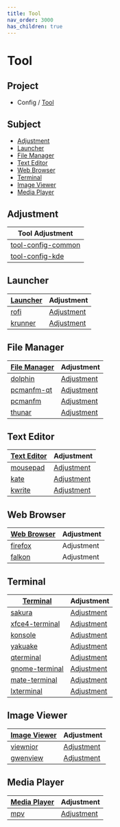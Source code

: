 ```yaml
---
title: Tool
nav_order: 3000
has_children: true
---
```



# Tool


## Project

* Config / [Tool](https://github.com/samwhelp/debian-adjustment/tree/main/prototype/main/tool-config/part)


## Subject

* [Adjustment](#adjustment)
* [Launcher](#launcher)
* [File Manager](#file-manager)
* [Text Editor](#text-editor)
* [Web Browser](#web-browser)
* [Terminal](#terminal)
* [Image Viewer](#image-viewer)
* [Media Player](#media-player)




## Adjustment

| Tool Adjustment |
| --- |
| [tool-config-common](https://github.com/samwhelp/debian-adjustment/tree/main/prototype/full/tool-config-common) |
| [tool-config-kde](https://github.com/samwhelp/debian-adjustment/tree/main/prototype/full/tool-config-kde) |




## Launcher

| [Launcher](https://samwhelp.github.io/debian-adjustment/read/subject/tool/launcher.html) | Adjustment |
| --- | --- |
| [rofi](https://samwhelp.github.io/debian-adjustment/read/subject/tool/launcher/rofi.html) | [Adjustment](https://github.com/samwhelp/debian-adjustment/tree/main/prototype/main/tool-config/part/rofi) |
| [krunner](https://samwhelp.github.io/debian-adjustment/read/subject/tool/launcher/krunner.html) | [Adjustment](https://github.com/samwhelp/debian-adjustment/tree/main/prototype/main/tool-config/part/krunner) |




## File Manager

| [File Manager](https://samwhelp.github.io/debian-adjustment/read/subject/tool/file-manager.html) | Adjustment |
| --- | --- |
| [dolphin](https://samwhelp.github.io/debian-adjustment/read/subject/tool/file-manager/dolphin.html) | [Adjustment](https://github.com/samwhelp/debian-adjustment/tree/main/prototype/main/tool-config/part/dolphin) |
| [pcmanfm-qt](https://samwhelp.github.io/debian-adjustment/read/subject/tool/file-manager/pcmanfm-qt.html) | [Adjustment](https://github.com/samwhelp/debian-adjustment/tree/main/prototype/main/tool-config/part/pcmanfm-qt) |
| [pcmanfm](https://samwhelp.github.io/debian-adjustment/read/subject/tool/file-manager/pcmanfm.html) | [Adjustment](https://github.com/samwhelp/debian-adjustment/tree/main/prototype/main/tool-config/part/pcmanfm) |
| [thunar](https://samwhelp.github.io/debian-adjustment/read/subject/tool/file-manager/thunar.html) | [Adjustment](https://github.com/samwhelp/debian-adjustment/tree/main/prototype/main/tool-config/part/thunar) |




## Text Editor

| [Text Editor]((https://samwhelp.github.io/debian-adjustment/read/subject/tool/text-editor.html)) | Adjustment |
| --- | --- |
| [mousepad](https://samwhelp.github.io/debian-adjustment/read/subject/tool/text-editor/mousepad.html) | [Adjustment](https://github.com/samwhelp/debian-adjustment/tree/main/prototype/main/tool-config/part/mousepad) |
| [kate](https://samwhelp.github.io/debian-adjustment/read/subject/tool/text-editor/kate.html) | [Adjustment](https://github.com/samwhelp/debian-adjustment/tree/main/prototype/main/tool-config/part/kate) |
| [kwrite](https://samwhelp.github.io/debian-adjustment/read/subject/tool/text-editor/kwrite.html) | [Adjustment](https://github.com/samwhelp/debian-adjustment/tree/main/prototype/main/tool-config/part/kwrite) |




## Web Browser

| [Web Browser](https://samwhelp.github.io/debian-adjustment/read/subject/tool/web-browser.html) | Adjustment |
| --- | --- |
| [firefox](https://samwhelp.github.io/debian-adjustment/read/subject/tool/web-browser/firefox.html) | Adjustment |
| [falkon](https://samwhelp.github.io/debian-adjustment/read/subject/tool/web-browser/falkon.html) | Adjustment |


## Terminal

| [Terminal](https://samwhelp.github.io/debian-adjustment/read/subject/tool/terminal.html) | Adjustment |
| --- | --- |
| [sakura](https://samwhelp.github.io/debian-adjustment/read/subject/tool/terminal/sakura.html) | [Adjustment](https://github.com/samwhelp/debian-adjustment/tree/main/prototype/main/tool-config/part/sakura) |
| [xfce4-terminal](https://samwhelp.github.io/debian-adjustment/read/subject/tool/terminal/xfce4-terminal.html) | [Adjustment](https://github.com/samwhelp/debian-adjustment/tree/main/prototype/main/tool-config/part/xfce4-terminal) |
| [konsole](https://samwhelp.github.io/debian-adjustment/read/subject/tool/terminal/konsole.html) | [Adjustment](https://github.com/samwhelp/debian-adjustment/tree/main/prototype/main/tool-config/part/sakura) |
| [yakuake](https://samwhelp.github.io/debian-adjustment/read/subject/tool/terminal/yakuake.html) | [Adjustment](https://github.com/samwhelp/debian-adjustment/tree/main/prototype/main/tool-config/part/sakura) |
| [qterminal](https://samwhelp.github.io/debian-adjustment/read/subject/tool/terminal/qterminal.html) | [Adjustment](https://github.com/samwhelp/debian-adjustment/tree/main/prototype/main/tool-config/part/qterminal) |
| [gnome-terminal](https://samwhelp.github.io/debian-adjustment/read/subject/tool/terminal/gnome-terminal.html) | [Adjustment](https://github.com/samwhelp/debian-adjustment/tree/main/prototype/main/tool-config/part/gnome-terminal) |
| [mate-terminal](https://samwhelp.github.io/debian-adjustment/read/subject/tool/terminal/mate-terminal.html) | [Adjustment](https://github.com/samwhelp/debian-adjustment/tree/main/prototype/main/tool-config/part/mate-terminal) |
| [lxterminal](https://samwhelp.github.io/debian-adjustment/read/subject/tool/terminal/lxterminal.html) | [Adjustment](https://github.com/samwhelp/debian-adjustment/tree/main/prototype/main/tool-config/part/lxterminal) |




## Image Viewer

| [Image Viewer](https://samwhelp.github.io/debian-adjustment/read/subject/tool/image-viewer.html) | Adjustment |
| --- | --- |
| [viewnior](https://samwhelp.github.io/debian-adjustment/read/subject/tool/image-viewer/viewnior.html) | [Adjustment](https://github.com/samwhelp/debian-adjustment/tree/main/prototype/main/tool-config/part/viewnior) |
| [gwenview](https://samwhelp.github.io/debian-adjustment/read/subject/tool/image-viewer/gwenview.html) | [Adjustment](https://github.com/samwhelp/debian-adjustment/tree/main/prototype/main/tool-config/part/gwenview) |




## Media Player

| [Media Player](https://samwhelp.github.io/debian-adjustment/read/subject/tool/media-player.html) | Adjustment |
| --- | --- |
| [mpv](https://samwhelp.github.io/debian-adjustment/read/subject/tool/media-player/mpv.html) | [Adjustment](https://github.com/samwhelp/debian-adjustment/tree/main/prototype/main/tool-config/part/mpv) |
